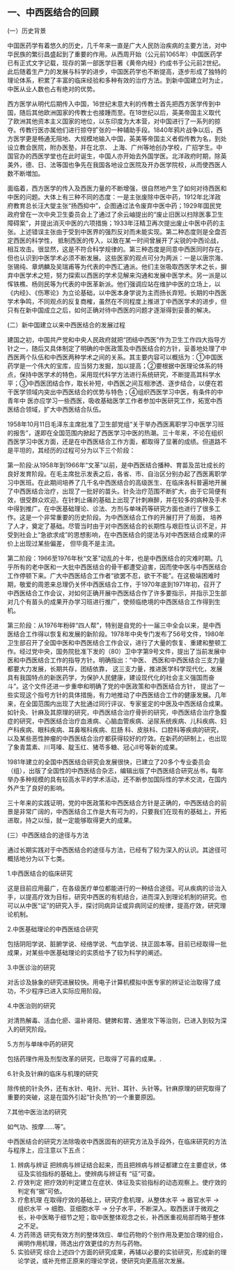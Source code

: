 ##  一、中西医结合的回顾  

(一）历史背景  

中国医药学有着悠久的历史，几千年来一直是广大人民防治疾病的主要方法，对中华民族的繁衍昌盛起到了重要的作用。从西周开始（公元前1065年）中国医药学已有正式文字记载，现存的第一部医学巨著《黄帝内经》约成书于公元前2世纪。此后随着生产力的发展与科学的进步，中国医药学也不断提高，逐步形成了独特的理论体系，积累了丰富的临床经验和多种有效的治疗方法。到新中国建立时为止，中医从业人数也占有绝对的优势。  

西方医学从明代后期传入中国，16世纪末意大利的传教士首先把西方医学传到中国，随后其他欧洲国家的传教士也接踵而至。在18世纪以后，英美帝国主义取代了欧洲其他资本主义国家的地位，以东印度为大本营，对中国进行了一系列的掠夺。传教行医亦属他们进行掠夺扩张的一种辅助手段。1840年鸦片战争以后，西方医学更是畅通无阻地、大规模地输入中国，英美等帝国主义者假传教为名，到处设立教会医院，附办医塾，并在北京、 上海、广州等地创办学校，广招学生。中国官办的西医学堂也在此时诞生，中国人亦开始去外国学医。北洋政府时期，除英美外，德、日、法等国也争先在我国各地设立医院及开办医学院校，从而使西医人数不断増加。

面临着，西方医学的传入及西医力量的不断增强，很自然地产生了如何对待西医和中医的问题。大体上有三种不同的态度：一是主张废除中医中药，1912年北洋政府教育总长汪大燮主张“扬西抑中”，企图通过法令废弃中医中药；1929年国民党政府曾在一次中央卫生委员会上了通过了余云岫提出的“废止旧医以扫除医事卫生障碍案”，并提出消灭中医的六项措施；1933年汪精卫再次提出废止中医中药的主张。上述错误主张由于受到中医界的强烈反对而未能实现。第二种态度则是全盘否定西医的科学性， 抵制西医的传入，以致在某一时间曾展开了尖锐的中西论战，相互攻击。很显然，这是不符合科学规律的。第三种态度是同意中西医同时存在，但也认识到中医学术必须不断发展。这些医家的观点可分为两派：一是以唐宗海、张锡纯、章炳麟及吴瑞甫等为代表的中西汇通派。他们主张吸取西医学术之长，摒弃中医学术之短，努力探索以西医的学术见解来沟通和发展中医学术。另一派是以恽铁樵、杨则民等为代表的中医革新派。他们强调应站在维护中医的立场上，以《内经》、《伤寒论》为立论基础，以中医本身学说为主而扬长弃短。长期的中西医学术争鸣，不同观点的反复商榷，虽然在不同程度上推进丁中西医学术的进步，但只有在新中国成立之后，如何正确对待中西医的问题才逐渐得到妥善的解决。

(二）新中国建立以来中西医结合的发展过程

建国之初，中国共产党和中央人民政府就把“团结中西医”作为卫生工作四大指导方针之一，随后又具体制定了明确的中医政策及中西医结合的方针，妥善地处理了中西医两个队伍和中西医两种学术之间的关系。其主要内容可以概括为：①中国医药学是一个伟大的宝库，应当努力发掘，加以提高；②要根据中医理论体系的特点，保持中医学术的特色，采用现代科学方法进行系统研究，不断提高其科学水平；③中西医团结合作，取长补短，中西医之间互相渗透、逐步结合，以便在若干医学领域内突出中西医结合的优势与特色；④组织西医学习中医，有条件的中青年中 医亦应学习一些西医，吸收基础医学工作者参加中医研究工作，拓宽中西医结合领域，扩大中西医结合队伍。

1958年10月11日毛泽东主席批准了卫生部党组“关于举办西医离职学习中医学习班的报吿”，遂即在全国范围内掀起了西医学习中医的热潮。三十年来，不论在组织西医学习中医方面，还是在中西医结合工作方面，都取得了显著的成绩。但道路不是平坦的，其经历的过程可分为以下三个阶段：

第一阶段:从1958年到1966年“文革”以前，是中西医结合播种、育苗及茁壮成长的良好发育阶段。在毛主席批示发表之后，各省、市、自治区分别办起了西医离职学习中医班。在此期间培养了几千名中西医结合的高级医生、在临床各科普遍地开展了中西医结合治疗，出现了一批好的苗头。针灸治疗范围不断扩大，由于它简便有效，很受群众欢迎。在针刺止痛的基础上出现了针刺麻醉，并在较多的病种及手术中得到推广。在中医基础理论、诊法、方剂与单味药等研究方面也进行了很多工作。这是一个非常重要的历史阶段。为中西医结合工作的开展打开了局面，  培养了人才，奠定了基础。尽管当时由于对中西医结合的长期性与艰巨性认识不足，并受到社会上“急欲求成”的思想影响，在中西医结合的提法与对中西医结合成果的评价上出现过某些偏差，  但毕竟不是主流。  

第二阶段：1966至1976年秋“文革”动乱的十年，也是中西医结合的灾难时期。几乎所有的老中医和一大批中西医结合的骨干都遭受迫害，因而使中医与中西医结合工作停顿下来。广大中西医结合工作者“欲罢不忍，欲干不能”。在这极端困难时期，敬爱的周恩来总理仍关怀中西医结合工作，于1970年底到1971年初，召开了中西医结合工作会议，对如何正确开展中西医结合作了许多要指示，并指示卫生部对几个有苗头的成果开办学习班进行推广，使频临绝境的中西医结合工作得到生机。  

第三阶段：从1976年粉碎“四人帮”，特别是自党的十一届三中全会以来，是中西医结合工作得以恢复和发展的新阶段。1978年中央专门发布了56号文件，1980年卫生部召开了全国中医和中西医结合工作会议，进行了大量的恢复、重建和整顿工作。经过党中央，国务院批准下发的（80）卫中字第9号文件，提出了当前发展中医和中西医结合工作的指导方针。明确指出：“中医、  西医和中西医结合三支力量都要大力发展，长期共存，团结依靠， 这三支力量，推进医学科学现代化，发展具有我国特点的新医药学，为保护人民健康，建设现代化的社会主义强国而奋斗”。这个文件还进一步重申和明确了党的中医政策和中西医结合方针， 提出了一些实现这个指号方针的具体措施，有力地推动了中西医结合工作的健康发展。几年来，在全国范围内出现了大批通过同行评议、专家鉴定的中医及中西医结合成果。如针灸、针麻及其原理的研究，中西医结合治疗骨折的研究，中西医结合治疗急腹症的研究，中西医结合治疗血液病、心脑血管疾病、泌尿系统疾病、儿科疾病、妇产科疾病、眼科疾病、耳鼻喉科疾病、肛肠 科、皮肤科、口腔科等疾病的研究，以及某些恶性肿瘤的中西医结合治疗都获得较好的疗效。在新药的研制上，也出现了象青蒿素、川芎嗪、靛玉红、猪苓多糖、冠心Ⅱ号等新的成果。

1981年建立的全国中西医结合研究会发展很快，已建立了20多个专业委员会（组），出版了全国性的中西医结合杂志，编辑出版了中西医结合研究丛书，每年举办多种规模的具有较高水平的学术活动，还不断参加国际性的学术交流，在国内外产生了良好的影响。  

三十年来的实践证明，党的中医政策和中西医结合方针是正确的，中西医结合的前景是非常广阔的，中西医结合工作是大有可为的，只要我们在现有的基础上，开拓进取，持之以恒，就一定能够取得更大的成果。 

 (三）中西医结合的途径与方法 

通过长期实践对于中西医结合的途径与方法，已经有了较为深入的认识。其途径可概括地分为以下七类。 

1.中西医结合的临床研究   

这是目前应用最广，在各级医疗单位都能进行的一种结合途径。可从疾病的诊治入手，以提高疗效为目标，研究中西医的有机结合，进而深入到理论机制的研究。也可以从中医“证”的研究入手，探讨同病异证或异病同证的规律，提高疗效，研究理论机制。

2.中医基础理论的中西医结合研究

包括阴阳学说、脏腑学说、经络学说、气血学说、扶正固本等。目前已经取得一批成果，对某些中医基础理论的实质给予了较为科学的阐述。  

3.中医诊治的研究

对舌诊及脉象的研究进展较快。用电子计算机模拟中医专家的辨证论治取得了成功，不少程序已进入实际应用阶段。  

4.中医治则的研究

对清热解毒、活血化瘀、温补肾阳、健脾和胃、通里攻下等治则，已进入到较为深入的研究阶段。  

5.方剂与单味中药的研究

包括药理作用及剂型改革的研究，已取得了可喜的成果。.  

6.针灸及针麻的临床与机理的研究

除传统的针灸外，还有水针、电针、光针、耳针、头针等。针麻原理的研究取得了重要的突破，这是在国外引起“针灸热”的一个重要原因。  

7.其他中医治法的研究

如气功、按摩……等”。  

中西医结合的研究方法除吸收中西医固有的研究方法及手段外，在临床研究的方法与程序上，应注意以下五点：

1. 辨病与辨证  把辨病与辨证结合起来，而且把辨病与辨证都建立在主要症状，体征及实验指标的基础上。使辨病与辨证有 “征”可查。  
2. 疗效判定  把疗效的判定建立在症状、体征及实验指标的动态观察上。使疗效的判定有“据”可依。  
3. 疗愈机理  在取得疗效的基础上，研究疗愈机理，从整体水平 → 器官水平 → 组织水平 → 细胞、亚细胞水平 → 分子水平，不断深入。取西医详于微观之长，补中医略于细节之短；取中医整体观念之长，补西医重视局部而略于整体之不足。 
4. 方药筛选  研究有效方剂的整体效应、单位药物的个别作用及更加合理的组合，阐明作用机理，筛选出疗效更佳的方剂与药物。   
5. 实验研究  综合上述四个方面的研究成果，再辅以必要的实验研究，形成新的理论学说，或补充修正原来的理论学说，使研究向更高层次发展。
